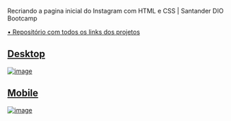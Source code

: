 Recriando a pagina inicial do Instagram com HTML e CSS | Santander DIO Bootcamp

<a href="https://github.com/iPedriNNz/bootcamp_santander"> • Repositório com todos os links dos projetos
  
  
## Desktop
  
![image](https://user-images.githubusercontent.com/82386291/171974798-02ee61a6-a392-4011-81c6-da0c9256d989.png)

## Mobile
  
![image](https://user-images.githubusercontent.com/82386291/171974811-b6748d08-c7a8-4898-8fd3-fefd4d734fd4.png)
